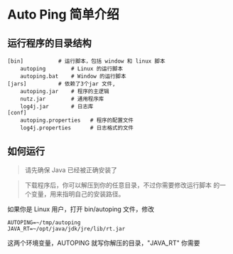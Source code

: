 # Auto Ping 简单介绍 


## 运行程序的目录结构
    
    [bin]           # 运行脚本，包括 window 和 linux 脚本
        autoping        # Linux 的运行脚本
        autoping.bat    # Window 的运行脚本
    [jars]          # 依赖了3个jar 文件, 
        autoping.jar    # 程序的主逻辑
        nutz.jar        # 通用程序库
        log4j.jar       # 日志库
    [conf]
        autoping.properties   # 程序的配置文件
        log4j.properties      # 日志格式的文件

## 如何运行
    
> 请先确保 Java 已经被正确安装了

> 下载程序后，你可以解压到你的任意目录，不过你需要修改运行脚本
> 的一个变量，用来指明自己的安装路径。

如果你是 Linux 用户，打开 bin/autoping 文件，修改

    AUTOPING=~/tmp/autoping
    JAVA_RT=~/opt/java/jdk/jre/lib/rt.jar

这两个环境变量，AUTOPING 就写你解压的目录，"JAVA_RT" 你需要

